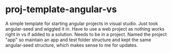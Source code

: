 proj-template-angular-vs
=======

A simple template for starting angular projects in visual studio. Just took angular-seed and wiggled it in. Have to use a web project as nothing works right in vs if added to a solution. Needs to be in a project. Named the project "app" so maintain an app and test folder structure and kept the same angular-seed structure, which makes sense to me for updates.

